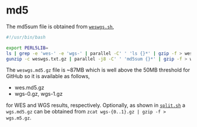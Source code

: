# md5

The md5sum file is obtained from [`weswgs.sh`](weswgs.sh),

```bash
#!/usr/bin/bash

export PERL5LIB=
ls | grep -e 'wes-' -e 'wgs-' | parallel -C' ' 'ls {}*' | gzip -f > weswgs.txt.gz
gunzip -c weswgs.txt.gz | parallel -j8 -C' ' 'md5sum {}*' | gzip -f > weswgs.md5
```

The `weswgs.md5.gz` file is ~87MB which is well above the 50MB threshold for GitHub so it is available as follows,

- wes.md5.gz
- wgs-0.gz, wgs-1.gz

for WES and WGS results, respectively. Optionally, as shown in [`split.sh`](split.sh) a `wgs.md5.gz` can be obtained from `zcat wgs-{0..1}.gz | gzip -f > wgs.m5.gz`.
